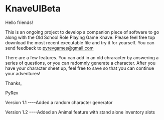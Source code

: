 # KnaveUIBeta

Hello friends!

This is an ongoing project to develop a companion piece of software to go along with the Old School Role Playing Game Knave.
Please feel free top download the most recent executable file and try it for yourself. You can send feedback to pyrevgames@gmail.com

There are a few features. You can add in an old chraracter by answering a series of questions, or you can radomnly generate a character. After you have your character sheet up, feel free to save so that you can continue your adventures!

Thanks,

PyRev



Version 1.1
----Added a random character generator

Version 1.2
----Added an Animal feature with stand alone inventory slots